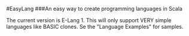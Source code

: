 #EasyLang
###An easy way to create programming languages in Scala

The current version is E-Lang 1. This will only support VERY simple languages like BASIC clones. Se the "Language Examples" for samples.

